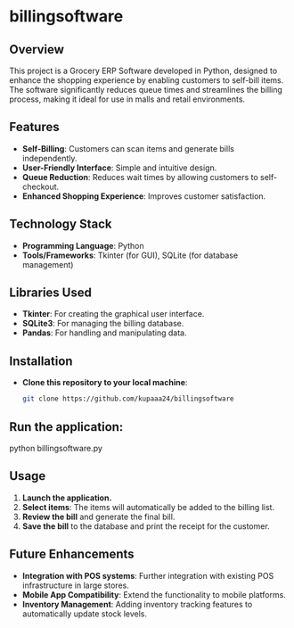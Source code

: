 # billingsoftware

## Overview
This project is a Grocery ERP Software developed in Python, designed to enhance the shopping experience by enabling customers to self-bill items. The software significantly reduces queue times and streamlines the billing process, making it ideal for use in malls and retail environments.

## Features
- **Self-Billing**: Customers can scan items and generate bills independently.
- **User-Friendly Interface**: Simple and intuitive design.
- **Queue Reduction**: Reduces wait times by allowing customers to self-checkout.
- **Enhanced Shopping Experience**: Improves customer satisfaction.

## Technology Stack
- **Programming Language**: Python
- **Tools/Frameworks**: Tkinter (for GUI), SQLite (for database management)


## Libraries Used
- **Tkinter**: For creating the graphical user interface.
- **SQLite3**: For managing the billing database.
- **Pandas**: For handling and manipulating data.


## Installation

- **Clone this repository to your local machine**:
  ```bash
  git clone https://github.com/kupaaa24/billingsoftware


## Run the application:
python billingsoftware.py

## Usage
1. **Launch the application.**
2. **Select items**: The items will automatically be added to the billing list.
3. **Review the bill** and generate the final bill.
4. **Save the bill** to the database and print the receipt for the customer.


## Future Enhancements
- **Integration with POS systems**: Further integration with existing POS infrastructure in large stores.
- **Mobile App Compatibility**: Extend the functionality to mobile platforms.
- **Inventory Management**: Adding inventory tracking features to automatically update stock levels.

